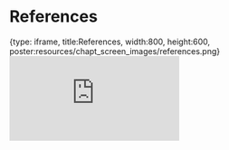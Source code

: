 # References
 
{type: iframe, title:References, width:800, height:600, poster:resources/chapt_screen_images/references.png}
![](https://jhudatascience.org/AnVIL_Book_WDL/no_toc/references.html)
 

 
